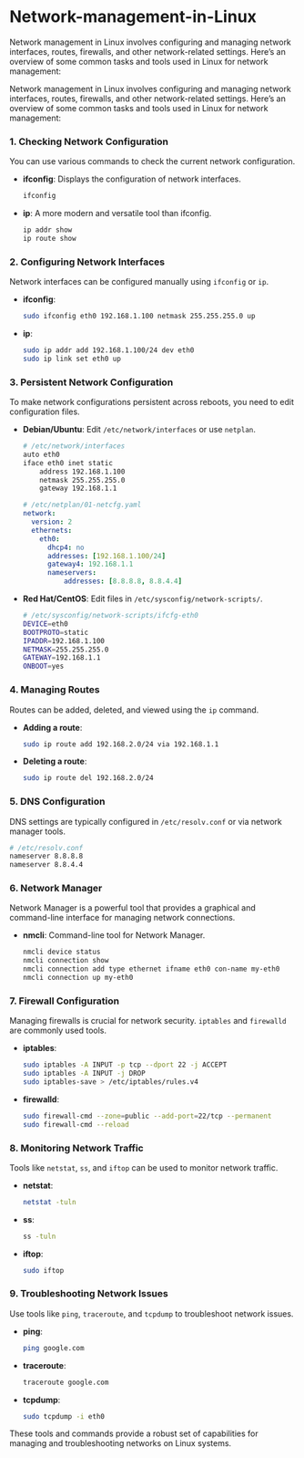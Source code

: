 # Network-management-in-Linux
Network management in Linux involves configuring and managing network interfaces, routes, firewalls, and other network-related settings. Here’s an overview of some common tasks and tools used in Linux for network management:


Network management in Linux involves configuring and managing network interfaces, routes, firewalls, and other network-related settings. Here’s an overview of some common tasks and tools used in Linux for network management:

### 1. Checking Network Configuration
You can use various commands to check the current network configuration.

- **ifconfig**: Displays the configuration of network interfaces.
    ```sh
    ifconfig
    ```
  
- **ip**: A more modern and versatile tool than ifconfig.
    ```sh
    ip addr show
    ip route show
    ```

### 2. Configuring Network Interfaces
Network interfaces can be configured manually using `ifconfig` or `ip`.

- **ifconfig**:
    ```sh
    sudo ifconfig eth0 192.168.1.100 netmask 255.255.255.0 up
    ```

- **ip**:
    ```sh
    sudo ip addr add 192.168.1.100/24 dev eth0
    sudo ip link set eth0 up
    ```

### 3. Persistent Network Configuration
To make network configurations persistent across reboots, you need to edit configuration files.

- **Debian/Ubuntu**: Edit `/etc/network/interfaces` or use `netplan`.
    ```sh
    # /etc/network/interfaces
    auto eth0
    iface eth0 inet static
        address 192.168.1.100
        netmask 255.255.255.0
        gateway 192.168.1.1
    ```

    ```yaml
    # /etc/netplan/01-netcfg.yaml
    network:
      version: 2
      ethernets:
        eth0:
          dhcp4: no
          addresses: [192.168.1.100/24]
          gateway4: 192.168.1.1
          nameservers:
              addresses: [8.8.8.8, 8.8.4.4]
    ```

- **Red Hat/CentOS**: Edit files in `/etc/sysconfig/network-scripts/`.
    ```sh
    # /etc/sysconfig/network-scripts/ifcfg-eth0
    DEVICE=eth0
    BOOTPROTO=static
    IPADDR=192.168.1.100
    NETMASK=255.255.255.0
    GATEWAY=192.168.1.1
    ONBOOT=yes
    ```

### 4. Managing Routes
Routes can be added, deleted, and viewed using the `ip` command.

- **Adding a route**:
    ```sh
    sudo ip route add 192.168.2.0/24 via 192.168.1.1
    ```

- **Deleting a route**:
    ```sh
    sudo ip route del 192.168.2.0/24
    ```

### 5. DNS Configuration
DNS settings are typically configured in `/etc/resolv.conf` or via network manager tools.

```sh
# /etc/resolv.conf
nameserver 8.8.8.8
nameserver 8.8.4.4
```

### 6. Network Manager
Network Manager is a powerful tool that provides a graphical and command-line interface for managing network connections.

- **nmcli**: Command-line tool for Network Manager.
    ```sh
    nmcli device status
    nmcli connection show
    nmcli connection add type ethernet ifname eth0 con-name my-eth0
    nmcli connection up my-eth0
    ```

### 7. Firewall Configuration
Managing firewalls is crucial for network security. `iptables` and `firewalld` are commonly used tools.

- **iptables**:
    ```sh
    sudo iptables -A INPUT -p tcp --dport 22 -j ACCEPT
    sudo iptables -A INPUT -j DROP
    sudo iptables-save > /etc/iptables/rules.v4
    ```

- **firewalld**:
    ```sh
    sudo firewall-cmd --zone=public --add-port=22/tcp --permanent
    sudo firewall-cmd --reload
    ```

### 8. Monitoring Network Traffic
Tools like `netstat`, `ss`, and `iftop` can be used to monitor network traffic.

- **netstat**:
    ```sh
    netstat -tuln
    ```

- **ss**:
    ```sh
    ss -tuln
    ```

- **iftop**:
    ```sh
    sudo iftop
    ```

### 9. Troubleshooting Network Issues
Use tools like `ping`, `traceroute`, and `tcpdump` to troubleshoot network issues.

- **ping**:
    ```sh
    ping google.com
    ```

- **traceroute**:
    ```sh
    traceroute google.com
    ```

- **tcpdump**:
    ```sh
    sudo tcpdump -i eth0
    ```

These tools and commands provide a robust set of capabilities for managing and troubleshooting networks on Linux systems.
